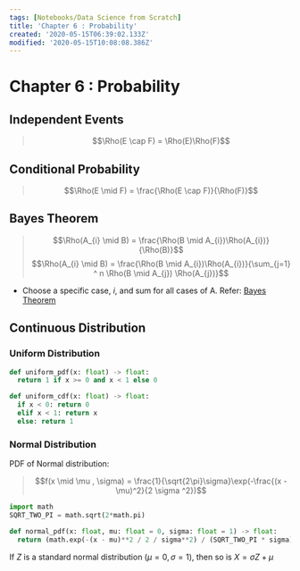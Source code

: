 ```yaml
---
tags: [Notebooks/Data Science from Scratch]
title: 'Chapter 6 : Probability'
created: '2020-05-15T06:39:02.133Z'
modified: '2020-05-15T10:08:08.386Z'
---
```


# Chapter 6 : Probability

## Independent Events

> $$\Rho(E \cap F) = \Rho(E)\Rho(F)$$

## Conditional Probability

> $$\Rho(E \mid F) = \frac{\Rho(E \cap F)}{\Rho(F)}$$

## Bayes Theorem

> $$\Rho(A_{i} \mid B) = \frac{\Rho(B \mid A_{i})\Rho(A_{i})}{\Rho(B)}$$
> $$\Rho(A_{i} \mid B) = \frac{\Rho(B \mid A_{i})\Rho(A_{i})}{\sum_{j=1} ^ n \Rho(B \mid A_{j}) \Rho(A_{j})}$$
* Choose a specific case, $i$,  and sum for all cases of A.
Refer: [Bayes Theorem](@mlfromscratch.com/probability-theory-bayes-theorem/#/)

## Continuous Distribution

### Uniform Distribution

```python
def uniform_pdf(x: float) -> float: 
  return 1 if x >= 0 and x < 1 else 0

def uniform_cdf(x: float) -> float:
  if x < 0: return 0
  elif x < 1: return x
  else: return 1
 ```
### Normal Distribution

PDF of Normal distribution:
> $$f(x \mid \mu , \sigma) = \frac{1}{\sqrt{2\pi}\sigma}\exp(-\frac{(x - \mu)^2}{2 \sigma ^2})$$

```python
import math
SQRT_TWO_PI = math.sqrt(2*math.pi)

def normal_pdf(x: float, mu: float = 0, sigma: float = 1) -> float:
  return (math.exp(-(x - mu)**2 / 2 / sigma**2) / (SQRT_TWO_PI * sigma))
```

If $Z$ is a standard normal distribution ($\mu = 0, \sigma = 1$), then so is $X = \sigma Z + \mu$




















